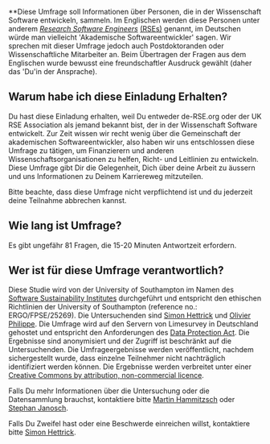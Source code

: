 **Diese Umfrage soll Informationen über Personen, die in der Wissenschaft Software entwickeln, sammeln. Im Englischen werden diese Personen unter anderem *[Research Software Engineers](https://www.software.ac.uk/blog/2016-11-17-not-so-brief-history-research-software-engineers)* [(RSEs)](https://www.software.ac.uk/blog/2016-11-17-not-so-brief-history-research-software-engineers) genannt, im Deutschen würde man vielleicht 'Akademische Softwareentwickler' sagen. Wir sprechen mit dieser Umfrage jedoch auch Postdoktoranden oder Wissenschaftliche Mitarbeiter an. Beim Übertragen der Fragen aus dem Englischen wurde bewusst eine freundschaftler Ausdruck gewählt (daher das 'Du'in der Ansprache).


Warum habe ich diese Einladung Erhalten?
----------------------------------------

Du hast diese Einladung erhalten, weil Du entweder de-RSE.org oder der UK RSE Association als jemand bekannt bist, der in der Wissenschaft Software entwickelt. Zur Zeit wissen wir recht wenig über die Gemeinschaft der akademischen Softwareentwickler, also haben wir uns entschlossen diese Umfrage zu tätigen, um Finanzierern und anderen Wissenschaftsorganisationen zu helfen, Richt- und Leitlinien zu entwickeln.
Diese Umfrage gibt Dir die Gelegenheit, Dich über deine Arbeit zu äussern und uns Informationen zu Deinem Karriereweg mitzuteilen.

Bitte beachte, dass diese Umfrage nicht verpflichtend ist und du jederzeit deine Teilnahme abbrechen kannst.


Wie lang ist Umfrage?
---------------------

Es gibt ungefähr 81 Fragen, die 15-20 Minuten Antwortzeit erfordern.


Wer ist für diese Umfrage verantwortlich?
------------------------------------------

Diese Studie wird von der University of Southampton im Namen des [Software Sustainability Institutes](http://software.ac.uk/) durchgeführt und entspricht den ethischen Richtlinien der University of Southampton (reference no.: ERGO/FPSE/25269).
Die Untersuchenden sind [Simon Hettrick](mailto:s.hettrick@software.ac.uk) und [Olivier Philippe](mailto:olivier.philippe@soton.ac.uk).
Die Umfrage wird auf den Servern von Limesurvey in Deutschland gehostet und entspricht den Anforderungen des [Data Protection Act](https://www.gov.uk/data-protection/the-data-protection-act). 
Die Ergebnisse sind anonymisiert und der Zugriff ist beschränkt auf die Untersuchenden. Die Umfrageergebnisse werden veröffentlicht, nachdem sichergestellt wurde, dass einzelne Teilnehmer nicht nachträglich identifiziert werden können. Die Ergebnisse werden verbreitet unter einer [Creative Commons by attribution, non-commercial licence](https://creativecommons.org/licenses/by-nc/2.5/scotland/).

Falls Du mehr Informationen über die Untersuchung oder die Datensammlung brauchst, kontaktiere bitte [Martin Hammitzsch](mailto:martin.hammitzsch@gfz-potsdam.de) oder [Stephan Janosch](mailto:janosch@mpi-cbg.de>).

Falls Du Zweifel hast oder eine Beschwerde einreichen willst, kontaktiere bitte [Simon Hettrick](mailto:s.hettrick@software.ac.uk).


